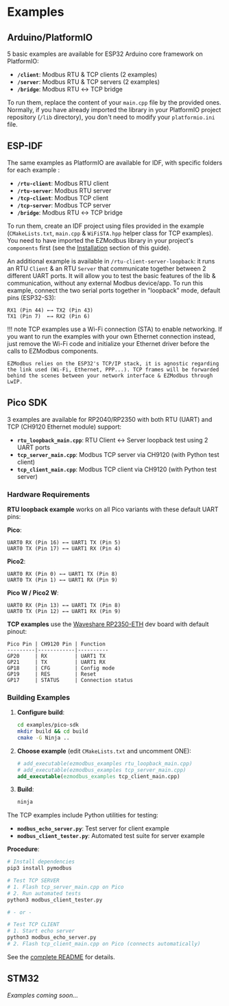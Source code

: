 # Examples

## Arduino/PlatformIO

5 basic examples are available for ESP32 Arduino core framework on PlatformIO:

* **`/client`**: Modbus RTU & TCP clients (2 examples)
* **`/server`**: Modbus RTU & TCP servers (2 examples)
* **`/bridge`**: Modbus RTU ↔ TCP bridge

To run them, replace the content of your `main.cpp` file by the provided ones. Normally, if you have already imported the library in your PlatformIO project repository (`/lib` directory), you don't need to modify your `platformio.ini` file.

## ESP-IDF

The same examples as PlatformIO are available for IDF, with specific folders for each example :

* **`/rtu-client`**: Modbus RTU client
* **`/rtu-server`**: Modbus RTU server
* **`/tcp-client`**: Modbus TCP client
* **`/tcp-server`**: Modbus TCP server
* **`/bridge`**: Modbus RTU ↔ TCP bridge

To run them, create an IDF project using files provided in the example (`CMakeLists.txt`, `main.cpp` & `WiFiSTA.hpp` helper class for TCP examples). You need to have imported the EZModbus library in your project's `components` first (see the [Installation](../10-getting-started/101-installation.md) section of this guide).

An additional example is available in `/rtu-client-server-loopback`: it runs an RTU `Client` & an RTU `Server` that communicate together between 2 different UART ports. It will allow you to test the basic features of the lib & communication, without any external Modbus device/app. To run this example, connect the two serial ports together in "loopback" mode, default pins (ESP32-S3):

```
RX1 (Pin 44) ←→ TX2 (Pin 43)
TX1 (Pin 7)  ←→ RX2 (Pin 6)
```

!!! note
    TCP examples use a Wi-Fi connection (STA) to enable networking. If you want to run the examples with your own Ethernet connection instead, just remove the Wi-Fi code and initialize your Ethernet driver before the calls to EZModbus components.

    EZModbus relies on the ESP32's TCP/IP stack, it is agnostic regarding the link used (Wi-Fi, Ethernet, PPP...). TCP frames will be forwarded behind the scenes between your network interface & EZModbus through LwIP.

## Pico SDK

3 examples are available for RP2040/RP2350 with both RTU (UART) and TCP (CH9120 Ethernet module) support:

* **`rtu_loopback_main.cpp`**: RTU Client ↔ Server loopback test using 2 UART ports
* **`tcp_server_main.cpp`**: Modbus TCP server via CH9120 (with Python test client)
* **`tcp_client_main.cpp`**: Modbus TCP client via CH9120 (with Python test server)

### Hardware Requirements

**RTU loopback example** works on all Pico variants with these default UART pins:

**Pico**:
```
UART0 RX (Pin 16) ←→ UART1 TX (Pin 5)
UART0 TX (Pin 17) ←→ UART1 RX (Pin 4)
```

**Pico2**:
```
UART0 RX (Pin 0) ←→ UART1 TX (Pin 8)
UART0 TX (Pin 1) ←→ UART1 RX (Pin 9)
```

**Pico W / Pico2 W**:
```
UART0 RX (Pin 13) ←→ UART1 TX (Pin 8)
UART0 TX (Pin 12) ←→ UART1 RX (Pin 9)
```

**TCP examples** use the [Waveshare RP2350-ETH](https://www.waveshare.com/rp2350-eth.htm) dev board with default pinout:

```
Pico Pin | CH9120 Pin | Function
---------|------------|----------
GP20     | RX         | UART1 TX
GP21     | TX         | UART1 RX
GP18     | CFG        | Config mode
GP19     | RES        | Reset
GP17     | STATUS     | Connection status
```

### Building Examples

1. **Configure build**:
   ```bash
   cd examples/pico-sdk
   mkdir build && cd build
   cmake -G Ninja ..
   ```

2. **Choose example** (edit `CMakeLists.txt` and uncomment ONE):
   ```cmake
   # add_executable(ezmodbus_examples rtu_loopback_main.cpp)
   # add_executable(ezmodbus_examples tcp_server_main.cpp)
   add_executable(ezmodbus_examples tcp_client_main.cpp)
   ```

3. **Build**:
   ```bash
   ninja
   ```

The TCP examples include Python utilities for testing:

* **`modbus_echo_server.py`**: Test server for client example
* **`modbus_client_tester.py`**: Automated test suite for server example

**Procedure**:
```bash
# Install dependencies
pip3 install pymodbus

# Test TCP SERVER
# 1. Flash tcp_server_main.cpp on Pico
# 2. Run automated tests
python3 modbus_client_tester.py

# - or -

# Test TCP CLIENT
# 1. Start echo server
python3 modbus_echo_server.py
# 2. Flash tcp_client_main.cpp on Pico (connects automatically)
```

See the [complete README](https://github.com/pierrejay/EZModbus/tree/main/examples/pico-sdk) for details.

## STM32

*Examples coming soon...*
